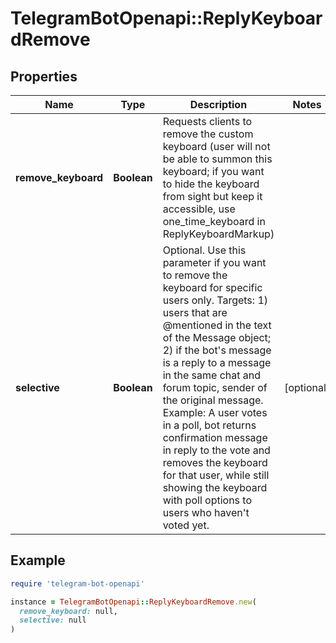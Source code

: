 # TelegramBotOpenapi::ReplyKeyboardRemove

## Properties

| Name | Type | Description | Notes |
| ---- | ---- | ----------- | ----- |
| **remove_keyboard** | **Boolean** | Requests clients to remove the custom keyboard (user will not be able to summon this keyboard; if you want to hide the keyboard from sight but keep it accessible, use one_time_keyboard in ReplyKeyboardMarkup) |  |
| **selective** | **Boolean** | Optional. Use this parameter if you want to remove the keyboard for specific users only. Targets: 1) users that are @mentioned in the text of the Message object; 2) if the bot&#39;s message is a reply to a message in the same chat and forum topic, sender of the original message. Example: A user votes in a poll, bot returns confirmation message in reply to the vote and removes the keyboard for that user, while still showing the keyboard with poll options to users who haven&#39;t voted yet. | [optional] |

## Example

```ruby
require 'telegram-bot-openapi'

instance = TelegramBotOpenapi::ReplyKeyboardRemove.new(
  remove_keyboard: null,
  selective: null
)
```

